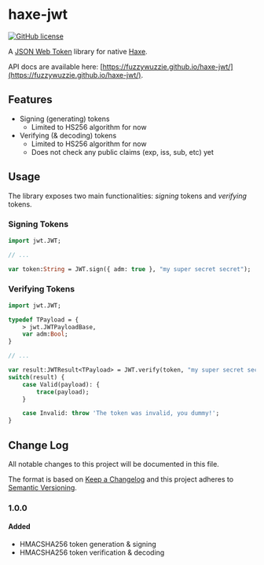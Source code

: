 # haxe-jwt

[![GitHub license](https://img.shields.io/badge/license-Apache%202-blue.svg?style=flat-square)](https://raw.githubusercontent.com/FuzzyWuzzie/haxe-jwt/master/LICENSE)

A [JSON Web Token](https://jwt.io/#debugger) library for native [Haxe](http://haxe.org/).

API docs are available here: [https://fuzzywuzzie.github.io/haxe-jwt/](https://fuzzywuzzie.github.io/haxe-jwt/).

## Features

* Signing (generating) tokens
    + Limited to HS256 algorithm for now
* Verifying (& decoding) tokens
    + Limited to HS256 algorithm for now
    + Does not check any public claims (exp, iss, sub, etc) yet

## Usage

The library exposes two main functionalities: _signing_ tokens and _verifying_ tokens.

### Signing Tokens

```haxe
import jwt.JWT;

// ...

var token:String = JWT.sign({ adm: true }, "my super secret secret");
```


### Verifying Tokens

```haxe
import jwt.JWT;

typedef TPayload = {
    > jwt.JWTPayloadBase,
    var adm:Bool;
}

// ...

var result:JWTResult<TPayload> = JWT.verify(token, "my super secret secret");
switch(result) {
    case Valid(payload): {
        trace(payload);
    }

    case Invalid: throw 'The token was invalid, you dummy!';
}

```

## Change Log
All notable changes to this project will be documented in this file.

The format is based on [Keep a Changelog](http://keepachangelog.com/)
and this project adheres to [Semantic Versioning](http://semver.org/).

### 1.0.0
#### Added
- HMACSHA256 token generation & signing
- HMACSHA256 token verification & decoding
